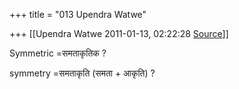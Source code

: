 +++
title = "013 Upendra Watwe"

+++
[[Upendra Watwe	2011-01-13, 02:22:28 [Source](https://groups.google.com/g/samskrita/c/SXu_HiMgdJw)]]



Symmetric =समताकृतिक ?

symmetry =समताकृति (समता + आकृति) ?


